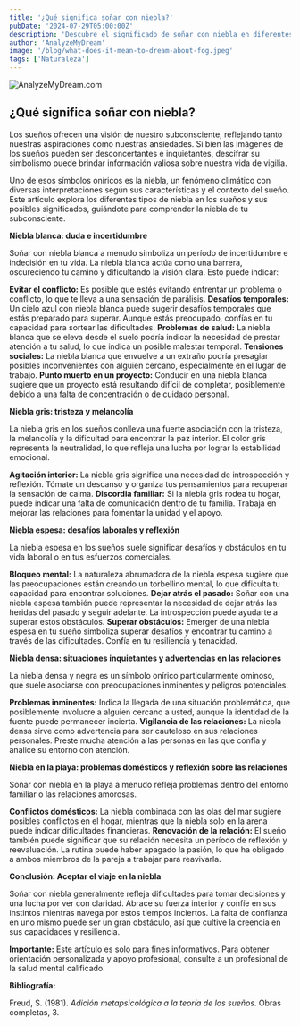 ```yaml
---
title: '¿Qué significa soñar con niebla?'
pubDate: '2024-07-29T05:00:00Z'
description: 'Descubre el significado de soñar con niebla en diferentes contextos, desde niebla blanca hasta niebla en la playa.'
author: 'AnalyzeMyDream'
image: '/blog/what-does-it-mean-to-dream-about-fog.jpeg'
tags: ['Naturaleza']
---
```


![AnalyzeMyDream.com](/blog/what-does-it-mean-to-dream-about-fog.jpeg)

## ¿Qué significa soñar con niebla?

Los sueños ofrecen una visión de nuestro subconsciente, reflejando tanto nuestras aspiraciones como nuestras ansiedades. Si bien las imágenes de los sueños pueden ser desconcertantes e inquietantes, descifrar su simbolismo puede brindar información valiosa sobre nuestra vida de vigilia. 

Uno de esos símbolos oníricos es la niebla, un fenómeno climático con diversas interpretaciones según sus características y el contexto del sueño. Este artículo explora los diferentes tipos de niebla en los sueños y sus posibles significados, guiándote para comprender la niebla de tu subconsciente.

**Niebla blanca: duda e incertidumbre**

Soñar con niebla blanca a menudo simboliza un período de incertidumbre e indecisión en tu vida. La niebla blanca actúa como una barrera, oscureciendo tu camino y dificultando la visión clara. Esto puede indicar:

**Evitar el conflicto:** Es posible que estés evitando enfrentar un problema o conflicto, lo que te lleva a una sensación de parálisis.
**Desafíos temporales:** Un cielo azul con niebla blanca puede sugerir desafíos temporales que estás preparado para superar. Aunque estás preocupado, confías en tu capacidad para sortear las dificultades.
**Problemas de salud:** La niebla blanca que se eleva desde el suelo podría indicar la necesidad de prestar atención a tu salud, lo que indica un posible malestar temporal.
**Tensiones sociales:** La niebla blanca que envuelve a un extraño podría presagiar posibles inconvenientes con alguien cercano, especialmente en el lugar de trabajo.
**Punto muerto en un proyecto:** Conducir en una niebla blanca sugiere que un proyecto está resultando difícil de completar, posiblemente debido a una falta de concentración o de cuidado personal.

**Niebla gris: tristeza y melancolía**

La niebla gris en los sueños conlleva una fuerte asociación con la tristeza, la melancolía y la dificultad para encontrar la paz interior. El color gris representa la neutralidad, lo que refleja una lucha por lograr la estabilidad emocional.

**Agitación interior:** La niebla gris significa una necesidad de introspección y reflexión. Tómate un descanso y organiza tus pensamientos para recuperar la sensación de calma.
**Discordia familiar:** Si la niebla gris rodea tu hogar, puede indicar una falta de comunicación dentro de tu familia. Trabaja en mejorar las relaciones para fomentar la unidad y el apoyo.

**Niebla espesa: desafíos laborales y reflexión**

La niebla espesa en los sueños suele significar desafíos y obstáculos en tu vida laboral o en tus esfuerzos comerciales. 

**Bloqueo mental:** La naturaleza abrumadora de la niebla espesa sugiere que las preocupaciones están creando un torbellino mental, lo que dificulta tu capacidad para encontrar soluciones.
**Dejar atrás el pasado:** Soñar con una niebla espesa también puede representar la necesidad de dejar atrás las heridas del pasado y seguir adelante. La introspección puede ayudarte a superar estos obstáculos.
**Superar obstáculos:** Emerger de una niebla espesa en tu sueño simboliza superar desafíos y encontrar tu camino a través de las dificultades. Confía en tu resiliencia y tenacidad.

**Niebla densa: situaciones inquietantes y advertencias en las relaciones**

La niebla densa y negra es un símbolo onírico particularmente ominoso, que suele asociarse con preocupaciones inminentes y peligros potenciales.

**Problemas inminentes:** Indica la llegada de una situación problemática, que posiblemente involucre a alguien cercano a usted, aunque la identidad de la fuente puede permanecer incierta.
**Vigilancia de las relaciones:** La niebla densa sirve como advertencia para ser cauteloso en sus relaciones personales. Preste mucha atención a las personas en las que confía y analice su entorno con atención.

**Niebla en la playa: problemas domésticos y reflexión sobre las relaciones**

Soñar con niebla en la playa a menudo refleja problemas dentro del entorno familiar o las relaciones amorosas.

**Conflictos domésticos:** La niebla combinada con las olas del mar sugiere posibles conflictos en el hogar, mientras que la niebla solo en la arena puede indicar dificultades financieras.
**Renovación de la relación:** El sueño también puede significar que su relación necesita un período de reflexión y reevaluación. La rutina puede haber apagado la pasión, lo que ha obligado a ambos miembros de la pareja a trabajar para reavivarla.

**Conclusión: Aceptar el viaje en la niebla**

Soñar con niebla generalmente refleja dificultades para tomar decisiones y una lucha por ver con claridad. Abrace su fuerza interior y confíe en sus instintos mientras navega por estos tiempos inciertos. La falta de confianza en uno mismo puede ser un gran obstáculo, así que cultive la creencia en sus capacidades y resiliencia.

**Importante:** Este artículo es solo para fines informativos. Para obtener orientación personalizada y apoyo profesional, consulte a un profesional de la salud mental calificado. 

**Bibliografía:**

Freud, S. (1981). *Adición metapsicológica a la teoría de los sueños*. Obras completas, 3.